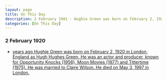 ```yaml
---
layout: page
title: On This Day
description: 2 February 1981 - Hughie Green was born on February 2, 1920 in London, England as Hughes Green. He was an actor and producer, known for Opportunity Knocks (1956), Moon Movies (1977) and Tittertime (1975). He was married to Claire Wilson. He died on May 3, 1997 in London.
categories: [On This Day]
---
```


### 2 February 1920
* [<span id="age1"></span> years ago Hughie Green was born on February 2, 1920 in London, England as Hugh Hughes Green. He was an actor and producer, known for Opportunity Knocks (1956), Moon Movies (1977) and Tittertime (1975). He was married to Claire Wilson. He died on May 3, 1997 in London.](https://fanzoflenazavaroni.github.io/biography/hughie-green)

<!-- Script for calculating number of years ago -->
<script>
var dob = '19200202';
var year = Number(dob.substr(0, 4));
var month = Number(dob.substr(4, 2)) - 1;
var day = Number(dob.substr(6, 2));
var today = new Date();
var age1 = today.getFullYear() - year;
if (today.getMonth() < month || (today.getMonth() == month && today.getDate() < day)) {
  age1--;
}
document.getElementById("age1").innerHTML=age1;
</script>

